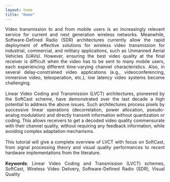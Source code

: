 ```yaml
---
layout: home
title: "Home"
---
```

<div style="text-align: justify">  
Video transmission to and from mobile users is an increasingly relevant service for current and next generation wireless networks. Meanwhile, Software-Defined Radio (SDR) architectures currently allow the rapid deployment of effective solutions for wireless video transmission for industrial, commercial, and military applications, such as Unmanned Aerial Vehicles (UAVs). However, ensuring the best video quality at the final receiver is difficult when the video has to be sent to many mobile users, each experiencing different time-varying channel characteristics. Also, in several delay-constrained video applications (e.g., videoconferencing, immersive video, teleoperation, etc.), low latency video systems become challenging.<br><br>
 Linear Video Coding and Transmission (LVCT) architectures, pioneered by the SoftCast scheme, have demonstrated over the last decade a high potential to address the above issues. Such architectures process pixels by successive linear operations (decorrelation, power allocation, pseudo-analog modulation) and directly transmit information without quantization or coding. This allows receivers to get a decoded video quality commensurate with their channel quality, without requiring any feedback information, while avoiding complex adaptation mechanisms. <br><br>
 This tutorial will give a complete overview of LVCT with focus on SoftCast, from signal processing theory and visual quality performances to recent hardware implementations from the literature.<br> 
<br> 
<strong>Keywords</strong>: Linear Video Coding and Transmission (LVCT) schemes, SoftCast, Wireless Video Delivery, Software-Defined Radio (SDR), Visual Quality

</div>
